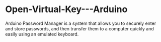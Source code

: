 # Open-Virtual-Key---Arduino
Arduino Password Manager is a system that allows you to securely enter and store passwords, and then transfer them to a computer quickly and easily using an emulated keyboard.
